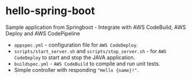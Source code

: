 # hello-spring-boot
Sample application from Springboot - Integrate with AWS CodeBuild, AWS Deploy and AWS CodePipeline

- `appspec.yml` - configuration file for `AWS CodeDeploy`.
- `scripts/start_server.sh` and `scripts/stop_server.sh` - for `AWS CodeDeploy` to start and stop the JAVA application.
- `buildspec.yml` - `AWS CodeBuild` to compile and run unit tests. 
- Simple controller with responding `"Hello {name}!"`.